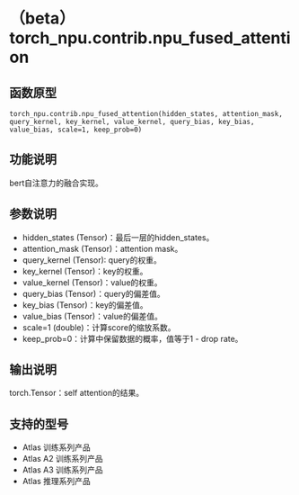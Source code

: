 # （beta）torch_npu.contrib.npu_fused_attention

## 函数原型

```
torch_npu.contrib.npu_fused_attention(hidden_states, attention_mask, query_kernel, key_kernel, value_kernel, query_bias, key_bias, value_bias, scale=1, keep_prob=0)
```

## 功能说明

bert自注意力的融合实现。

## 参数说明

- hidden_states (Tensor)：最后一层的hidden_states。
- attention_mask (Tensor)：attention mask。
- query_kernel (Tensor): query的权重。
- key_kernel (Tensor)：key的权重。
- value_kernel (Tensor)：value的权重。
- query_bias (Tensor)：query的偏差值。
- key_bias (Tensor)：key的偏差值。
- value_bias (Tensor)：value的偏差值。
- scale=1 (double)：计算score的缩放系数。
- keep_prob=0：计算中保留数据的概率，值等于1 - drop rate。

## 输出说明

torch.Tensor：self attention的结果。

## 支持的型号

- <term>Atlas 训练系列产品</term>
- <term>Atlas A2 训练系列产品</term>
- <term>Atlas A3 训练系列产品</term>
- <term>Atlas 推理系列产品</term>

